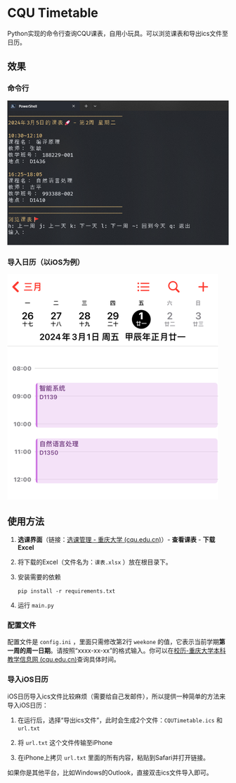 # CQU Timetable

Python实现的命令行查询CQU课表，自用小玩具。可以浏览课表和导出ics文件至日历。

## 效果

### 命令行

<img src="./assets/example.png" alt="img1" style="zoom: 67%;" />

### 导入日历（以iOS为例）

<img src="./assets/example2.jpg" alt="img2" style="zoom:50%;" />

## 使用方法

1. **选课界面**（链接：[选课管理 - 重庆大学 (cqu.edu.cn)](https://my.cqu.edu.cn/enroll/CourseStuSelectionList)）- **查看课表** - **下载Excel**

2. 将下载的Excel（文件名为：`课表.xlsx` ）放在根目录下。

3. 安装需要的依赖

   ```
   pip install -r requirements.txt
   ```

4. 运行 `main.py`

### 配置文件

配置文件是 `config.ini` ，里面只需修改第2行 `weekone` 的值，它表示当前学期**第一周的周一日期**。请按照“xxxx-xx-xx”的格式输入。你可以在[校历-重庆大学本科教学信息网 (cqu.edu.cn)](http://jwc.cqu.edu.cn/xl.htm)查询具体时间。

### 导入iOS日历

iOS日历导入ics文件比较麻烦（需要给自己发邮件），所以提供一种简单的方法来导入iOS日历：

1. 在运行后，选择“导出ics文件”，此时会生成2个文件：`CQUTimetable.ics` 和 `url.txt`

2. 将 `url.txt` 这个文件传输至iPhone

3. 在iPhone上拷贝 `url.txt` 里面的所有内容，粘贴到Safari并打开链接。

如果你是其他平台，比如Windows的Outlook，直接双击ics文件导入即可。
